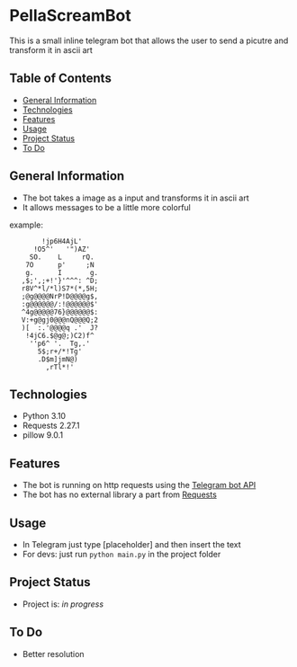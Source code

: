 # PellaScreamBot
This is a small inline telegram bot that allows the user to send a picutre and transform it in ascii art

## Table of Contents
* [General Information](#general-information)
* [Technologies](#technologies)
* [Features](#features)
* [Usage](#usage)
* [Project Status](#project-status)
* [To Do](#to-do)

## General Information
* The bot takes a image as a input and transforms it in ascii art
* It allows messages to be a little more colorful

example:
```
        !jp6H4AjL'       
      !O5^'   '")AZ'     
     SO.    L     rQ.    
    7O      p'     ;N    
    g.      I       g.   
   ,$;',;+!'}'^^^: ^D;   
   r8V^*l/*l)S7*(*,5H;   
   ;@g@@@@NrP!D@@@@g$,   
   :g@@@@@@/:!@@@@@@$'   
   ^4g@@@@@76}@@@@@@$:   
   V:+g@gj0@@@nQ@@@Q;2   
   )[  :.'@@@@q .'  J?   
    !4jC6.$@g@;)C2)f^    
     ''p6^ '.  Tg,.'     
       5$;r+/*!Tg'       
       .D$m]jmN@)        
         ,rTl*!'
```

## Technologies
* Python 3.10
* Requests 2.27.1
* pillow 9.0.1

## Features
* The bot is running on http requests using the [Telegram bot API](https://core.telegram.org/bots/api)
* The bot has no external library a part from [Requests](https://requests.readthedocs.io/en/latest/)

## Usage
* In Telegram just type [placeholder] and then insert the text
* For devs: just run `python main.py` in the project folder

## Project Status
* Project is: _in progress_

## To Do
* Better resolution
